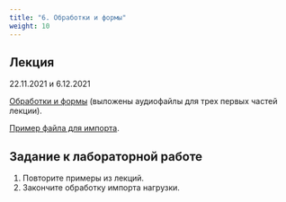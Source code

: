 ```yaml
---
title: "6. Обработки и формы"
weight: 10
---
```


## Лекция

22.11.2021 и 6.12.2021

<a target="_blank" rel="noopener noreferrer" href="../slides/processing.html">Обработки и формы</a> (выложены аудиофайлы для трех первых частей лекции).

[Пример файла для импорта](../static/НагрузкаAM.xls).


## Задание к лабораторной работе

1. Повторите примеры из лекций.
2. Закончите обработку импорта нагрузки.
